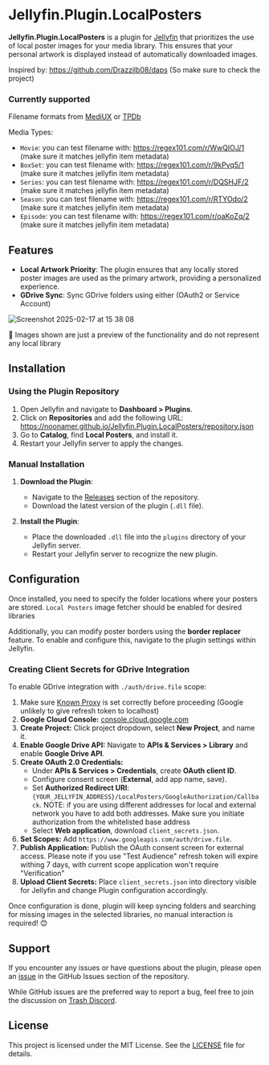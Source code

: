 # Jellyfin.Plugin.LocalPosters

**Jellyfin.Plugin.LocalPosters** is a plugin for [Jellyfin](https://jellyfin.org/) that prioritizes the use of local poster images for your media library. This ensures that your personal artwork is displayed instead of automatically downloaded images.

Inspired by: https://github.com/Drazzilb08/daps (So make sure to check the project)

### Currently supported
Filename formats from [MediUX](https://mediux.pro/) or [TPDb](https://theposterdb.com/)

Media Types:
- `Movie`: you can test filename with: https://regex101.com/r/WwQIOJ/1 (make sure it matches jellyfin item metadata)
- `BoxSet`: you can test filename with: https://regex101.com/r/9kPyq5/1 (make sure it matches jellyfin item metadata)
- `Series`: you can test filename with: https://regex101.com/r/DQSHJF/2 (make sure it matches jellyfin item metadata)
- `Season`: you can test filename with: https://regex101.com/r/RTYOdo/2 (make sure it matches jellyfin item metadata)
- `Episode`: you can test filename with: https://regex101.com/r/oaKoZq/2 (make sure it matches jellyfin item metadata)

## Features

- **Local Artwork Priority**: The plugin ensures that any locally stored poster images are used as the primary artwork, providing a personalized experience.
- **GDrive Sync**: Sync GDrive folders using either (OAuth2 or Service Account)

![Screenshot 2025-02-17 at 15 38 08](https://github.com/user-attachments/assets/6a716f88-268d-4781-a2fb-cc1aefc723f3)


📌 Images shown are just a preview of the functionality and do not represent any local library

## Installation

### Using the Plugin Repository

1. Open Jellyfin and navigate to **Dashboard > Plugins**.
2. Click on **Repositories** and add the following URL: https://noonamer.github.io/Jellyfin.Plugin.LocalPosters/repository.json
3. Go to **Catalog**, find **Local Posters**, and install it.
4. Restart your Jellyfin server to apply the changes.

### Manual Installation

1. **Download the Plugin**:
    - Navigate to the [Releases](https://github.com/NooNameR/Jellyfin.Plugin.LocalPosters/releases) section of the repository.
    - Download the latest version of the plugin (`.dll` file).

2. **Install the Plugin**:
    - Place the downloaded `.dll` file into the `plugins` directory of your Jellyfin server.
    - Restart your Jellyfin server to recognize the new plugin.

## Configuration

Once installed, you need to specify the folder locations where your posters are stored. `Local Posters` image fetcher should be enabled for desired libraries

Additionally, you can modify poster borders using the **border replacer** feature. To enable and configure this, navigate to the plugin settings within Jellyfin.

### Creating Client Secrets for GDrive Integration
To enable GDrive integration with `./auth/drive.file` scope:
1. Make sure [Known Proxy](https://jellyfin.org/docs/general/post-install/networking/#known-proxies) is set correctly before proceeding (Google unlikely to give refresh token to localhost)
2. **Google Cloud Console:** [console.cloud.google.com](https://console.cloud.google.com/)
3. **Create Project:** Click project dropdown, select **New Project**, and name it.
4. **Enable Google Drive API:** Navigate to **APIs & Services > Library** and enable **Google Drive API**.
5. **Create OAuth 2.0 Credentials:**
    - Under **APIs & Services > Credentials**, create **OAuth client ID**.
    - Configure consent screen (**External**, add app name, save).
    - Set **Authorized Redirect URI**: `{YOUR_JELLYFIN_ADDRESS}/LocalPosters/GoogleAuthorization/Callback`. NOTE: if you are using different addresses for local and external network you have to add both addresses. Make sure you initiate authorization from the whitelisted base address
    - Select **Web application**, download `client_secrets.json`.
6. **Set Scopes:** Add `https://www.googleapis.com/auth/drive.file`.
7. **Publish Application:** Publish the OAuth consent screen for external access. Please note if you use "Test Audience" refresh token will expire withing 7 days, with current scope application won't require "Verification"
8. **Upload Client Secrets:** Place `client_secrets.json` into directory visible for Jellyfin and change Plugin configuration accordingly.

Once configuration is done, plugin will keep syncing folders and searching for missing images in the selected libraries, no manual interaction is required! 😊

## Support

If you encounter any issues or have questions about the plugin, please open an [issue](https://github.com/NooNameR/Jellyfin.Plugin.LocalPosters/issues) in the GitHub Issues section of the repository.

While GitHub issues are the preferred way to report a bug, feel free to join the discussion on [Trash Discord](https://discord.com/channels/492590071455940612/1342175843069329448).

## License

This project is licensed under the MIT License. See the [LICENSE](https://github.com/NooNameR/Jellyfin.Plugin.LocalPosters/blob/master/LICENSE) file for details.
